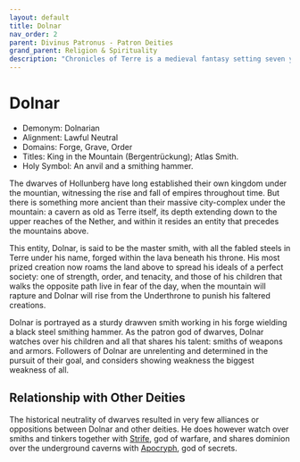```yaml
---
layout: default
title: Dolnar
nav_order: 2
parent: Divinus Patronus - Patron Deities
grand_parent: Religion & Spirituality
description: "Chronicles of Terre is a medieval fantasy setting seven years in the writing, currently for dungeons & dragons 5th edition."
---
```


# Dolnar

- Demonym: Dolnarian 
- Alignment: Lawful Neutral
- Domains: Forge, Grave, Order
- Titles: King in the Mountain (Bergentrückung); Atlas Smith.
- Holy Symbol: An anvil and a smithing hammer.

The dwarves of Hollunberg have long established their own kingdom under the mountian, witnessing the rise and fall of empires throughout time. But there is something more ancient than their massive city-complex under the mountain: a cavern as old as Terre itself, its depth extending down to the upper reaches of the Nether, and within it resides an entity that precedes the mountains above. 

This entity, Dolnar, is said to be the master smith, with all the fabled steels in Terre under his name, forged within the lava beneath his throne. His most prized creation now roams the land above to spread his ideals of a perfect society: one of strength, order, and tenacity, and those of his children that walks the opposite path live in fear of the day, when the mountain will rapture and Dolnar will rise from the Underthrone to punish his faltered creations.

Dolnar is portrayed as a sturdy drawven smith working in his forge wielding a black steel smithing hammer. As the patron god of dwarves, Dolnar watches over his children and all that shares his talent: smiths of weapons and armors. Followers of Dolnar are unrelenting and determined in the pursuit of their goal, and considers showing weakness the biggest weakness of all.

## Relationship with Other Deities

The historical neutrality of dwarves resulted in very few alliances or oppositions between Dolnar and other deities. He does however watch over smiths and tinkers together with [Strife](../maioris/strife), god of warfare, and shares dominion over the underground caverns with [Apocryph](../maioris/apocryph), god of secrets.